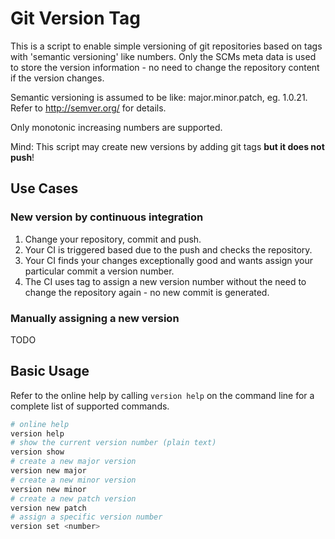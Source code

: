 Git Version Tag
===============
This is a script to enable simple versioning of git repositories based on tags with 'semantic versioning' like numbers. Only the SCMs meta data is used to store the version information - no need to change the repository content if the version changes.

Semantic versioning is assumed to be like: major.minor.patch, eg. 1.0.21. Refer to http://semver.org/ for details.

Only monotonic increasing numbers are supported.

Mind: This script may create new versions by adding git tags **but it does not push**!

Use Cases
---------
### New version by continuous integration
1. Change your repository, commit and push.
1. Your CI is triggered based due to the push and checks the repository.
1. Your CI finds your changes exceptionally good and wants assign your particular commit a version number.
1. The CI uses tag to assign a new version number without the need to change the repository again - no new commit is generated.

### Manually assigning a new version
TODO

Basic Usage
-----------
Refer to the online help by calling ```version help``` on the command line for a complete list of supported commands.

``` bash
# online help
version help
# show the current version number (plain text)
version show
# create a new major version
version new major
# create a new minor version
version new minor
# create a new patch version
version new patch
# assign a specific version number
version set <number>
```
